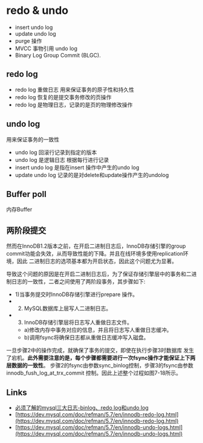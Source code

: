# redo & undo

- insert undo log
- update undo log
- purge 操作
- MVCC 事物引用 undo log
- Binary Log Group Commit (BLGC).

## redo log

- redo log 重做日志 用来保证事务的原子性和持久性
- redo log 恢复的是提交事务修改的页操作
- redo log 是物理日志，记录的是页的物理修改操作

## undo log

用来保证事务的一致性

- undo log 回滚行记录到指定的版本
- undo log 是逻辑日志 根据每行进行记录
- insert undo log 是指在insert 操作中产生的undo log
- update undo log 记录的是对delete和update操作产生的undolog

## Buffer poll

内存Buffer

## 两阶段提交

然而在InnoDB1.2版本之前，在开启二进制日志后，InnoDB存储引擎的group
commit功能会失效，从而导致性能的下降。并且在线环境多使用replication环境，因此
二进制日志的选项基本都为开启状态，因此这个问题尤为显著。

导致这个问题的原因是在开启二进制日志后，为了保证存储引擎层中的事务和二进
制日志的一致性，二者之间使用了两阶段事务，其步骤如下:
- 1)当事务提交时InnoDB存储引擎进行prepare 操作。
- 2) MySQL数据库上层写人二进制日志。
- 3) InnoDB存储引擎层将日志写人重做日志文件。
    - a)修改内存中事务对应的信息，并且将日志写人重做日志缓冲。
    - b)调用fsync将确保日志都从重做日志缓冲写入磁盘。

一旦步骤2中的操作完成，就确保了事务的提交，即使在执行步骤3时数据库
发生了宕机。**此外需要注意的是，每个步骤都需要进行一次fsync操作才能保证上下两层数据的一致性**。
步骤2的fsync由参数sync_binlog控制，步骤3的fsync由参数innodb_fush_log_at_trx_commit 控制。因此上述整个过程如图7-18所示。

## Links

- [必须了解的mysql三大日志-binlog、redo log和undo log](https://segmentfault.com/a/1190000023827696)
- [https://dev.mysql.com/doc/refman/5.7/en/innodb-redo-log.html](https://dev.mysql.com/doc/refman/5.7/en/innodb-redo-log.html)
- [https://dev.mysql.com/doc/refman/5.7/en/innodb-undo-logs.html](https://dev.mysql.com/doc/refman/5.7/en/innodb-undo-logs.html)
